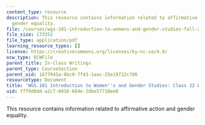 ```yaml
---
content_type: resource
description: This resource contains information related to affirmative action and
  gender equality.
file: /courses/wgs-101-introduction-to-womens-and-gender-studies-fall-2014/fff9d0dda2c70416664e2dbe57710ee8_MITWGS_101F14_InClass22.pdf
file_size: 173352
file_type: application/pdf
learning_resource_types: []
license: https://creativecommons.org/licenses/by-nc-sa/4.0/
ocw_type: OCWFile
parent_title: In-Class Writings
parent_type: CourseSection
parent_uid: 1677945a-0bc0-7f43-1aac-25e19722c7d0
resourcetype: Document
title: 'WGS.101 Introduction to Women''s and Gender Studies: Class 22 Writing'
uid: fff9d0dd-a2c7-0416-664e-2dbe57710ee8
---
```

This resource contains information related to affirmative action and gender equality.